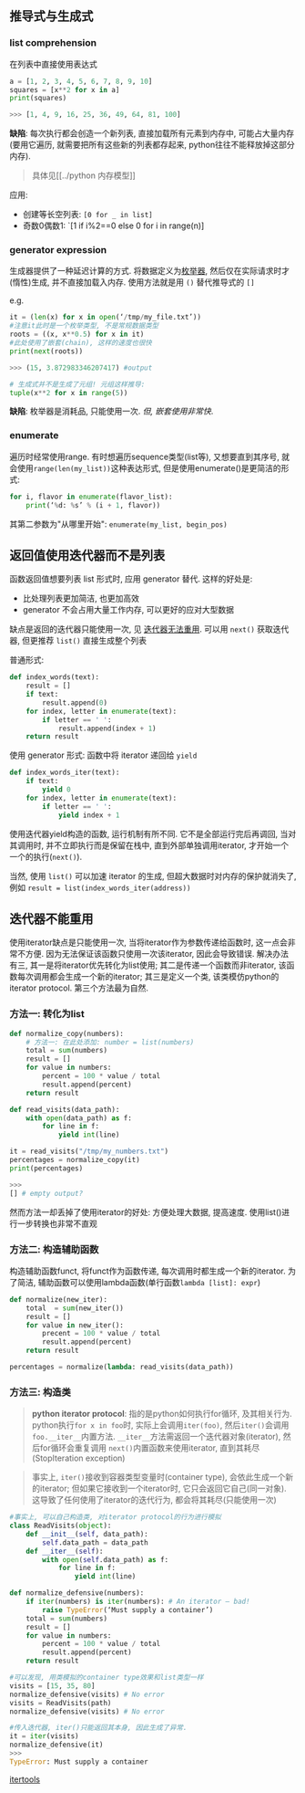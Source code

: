 ## 推导式与生成式

### list comprehension

在列表中直接使用表达式
```python
a = [1, 2, 3, 4, 5, 6, 7, 8, 9, 10] 
squares = [x**2 for x in a] 
print(squares) 

>>> [1, 4, 9, 16, 25, 36, 49, 64, 81, 100]
```

**缺陷**: 每次执行都会创造一个新列表, 直接加载所有元素到内存中, 可能占大量内存 (要用它遍历, 就需要把所有这些新的列表都存起来, python往往不能释放掉这部分内存). 

> 具体见[[../python 内存模型]]

应用:
- 创建等长空列表: `[0 for _ in list]`
- 奇数0偶数1: `[1 if i%2==0 else 0 for i in range(n)]

### generator expression

生成器提供了一种延迟计算的方式. 将数据定义为[枚举器](返回值使用迭代器而不是列表.md), 然后仅在实际请求时才(惰性)生成, 并不直接加载入内存.  使用方法就是用 `()` 替代推导式的 `[]`

e.g.
```python
it = (len(x) for x in open(‘/tmp/my_file.txt’))
#注意it此时是一个枚举类型, 不是常规数据类型
roots = ((x, x**0.5) for x in it)
#此处使用了嵌套(chain), 这样的速度也很快
print(next(roots))

>>> (15, 3.872983346207417) #output

# 生成式并不是生成了元组! 元组这样推导:
tuple(x**2 for x in range(5))
```

**缺陷**: 枚举器是消耗品, 只能使用一次. *但, 嵌套使用非常快*.

### enumerate

遍历时经常使用range. 有时想遍历sequence类型(list等), 又想要直到其序号, 就会使用`range(len(my_list))`这种表达形式, 但是使用enumerate()是更简洁的形式:

```python
for i, flavor in enumerate(flavor_list): 
	print(‘%d: %s’ % (i + 1, flavor))
```

其第二参数为"从哪里开始": `enumerate(my_list, begin_pos)`

## 返回值使用迭代器而不是列表

函数返回值想要列表 list 形式时, 应用 generator 替代.
这样的好处是: 
- 比处理列表更加简洁, 也更加高效
- generator 不会占用大量工作内存, 可以更好的应对大型数据

缺点是返回的迭代器只能使用一次, 见 [迭代器无法重用](勿重用迭代器.md). 可以用 `next()` 获取迭代器, 但更推荐 `list()` 直接生成整个列表

普通形式: 
```python
def index_words(text):
	result = []
	if text:
		result.append(0)
	for index, letter in enumerate(text):
		if letter == ' ':
			result.append(index + 1)
	return result
```

使用 generator 形式: 函数中将 iterator 递回给 `yield`
```python
def index_words_iter(text):
	if text:
		yield 0
	for index, letter in enumerate(text):
		if letter == ' ':
			yield index + 1
```

使用迭代器yield构造的函数, 运行机制有所不同. 它不是全部运行完后再调回, 当对其调用时, 并不立即执行而是保留在栈中, 直到外部单独调用iterator, 才开始一个一个的执行(`next()`). 

当然, 使用 `list()` 可以加速 iterator 的生成, 但超大数据时对内存的保护就消失了, 例如 `result = list(index_words_iter(address))`

## 迭代器不能重用

使用iterator缺点是只能使用一次, 当将iterator作为参数传递给函数时, 这一点会非常不方便. 因为无法保证该函数只使用一次该iterator, 因此会导致错误.
解决办法有三, 其一是将iterator优先转化为list使用; 其二是传递一个函数而非iterator, 该函数每次调用都会生成一个新的iterator; 其三是定义一个类, 该类模仿python的iterator protocol. 第三个方法最为自然.

### 方法一: 转化为list

```python
def normalize_copy(numbers):
	# 方法一: 在此处添加: number = list(numbers)
	total = sum(numbers)
	result = []
	for value in numbers:
		percent = 100 * value / total
		result.append(percent)
	return result

def read_visits(data_path):
	with open(data_path) as f:
		for line in f:
			yield int(line)

it = read_visits("/tmp/my_numbers.txt")
percentages = normalize_copy(it)
print(percentages)

>>>
[] # empty output? 
```

然而方法一却丢掉了使用iterator的好处: 方便处理大数据, 提高速度. 使用list()进行一步转换也非常不直观

### 方法二: 构造辅助函数

构造辅助函数funct, 将funct作为函数传递, 每次调用时都生成一个新的iterator. 
为了简洁, 辅助函数可以使用lambda函数(单行函数`lambda [list]: expr`)
```python
def normalize(new_iter):
	total  = sum(new_iter())
	result = []
	for value in new_iter(): 
		precent = 100 * value / total
		result.append(percent)
	return result

percentages = normalize(lambda: read_visits(data_path))
```

### 方法三: 构造类

> **python iterator protocol**:
> 指的是python如何执行for循环, 及其相关行为. 
> python执行`for x in foo`时, 实际上会调用`iter(foo)`, 然后`iter()`会调用`foo.__iter__`内置方法. `__iter__`方法需返回一个迭代器对象(iterator), 然后for循环会重复调用 `next()`内置函数来使用iterator, 直到其耗尽(StopIteration exception)

> 事实上, `iter()`接收到容器类型变量时(container type), 会依此生成一个新的iterator; 但如果它接收到一个iterator时, 它只会返回它自己(同一对象). 这导致了任何使用了iterator的迭代行为, 都会将其耗尽(只能使用一次)

```python
#事实上, 可以自己构造类, 对iterator protocol的行为进行模拟
class ReadVisits(object):
	def __init__(self, data_path):
		self.data_path = data_path
	def __iter__(self):
		with open(self.data_path) as f:
			for line in f:
				yield int(line)
```

```python
def normalize_defensive(numbers):
	if iter(numbers) is iter(numbers): # An iterator — bad!
		raise TypeError(‘Must supply a container’)
	total = sum(numbers)
	result = []
	for value in numbers:
		percent = 100 * value / total
		result.append(percent)
	return result

#可以发现, 用类模拟的container type效果和list类型一样
visits = [15, 35, 80]
normalize_defensive(visits) # No error
visits = ReadVisits(path)
normalize_defensive(visits) # No error

#传入迭代器, iter()只能返回其本身, 因此生成了异常.
it = iter(visits)
normalize_defensive(it)
>>>
TypeError: Must supply a container
```

[itertools](../数据类型/itertools.md)